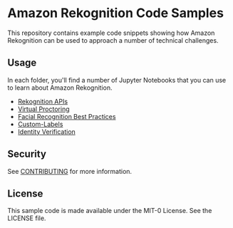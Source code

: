 # Amazon Rekognition Code Samples

This repository contains example code snippets showing how Amazon Rekognition can be used to approach a number of technical challenges.

## Usage

In each folder, you'll find a number of Jupyter Notebooks that you can use to learn about Amazon Rekognition.

- [Rekognition APIs](./rekognition-apis)
- [Virtual Proctoring](./virtual-proctoring)
- [Facial Recognition Best Practices](./facial-recognition-best-practices)
- [Custom-Labels](./custom-labels)
- [Identity Verification](./identity-verification)

## Security

See [CONTRIBUTING](CONTRIBUTING.md#security-issue-notifications) for more information.

## License

This sample code is made available under the MIT-0 License. See the LICENSE file.
